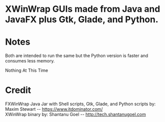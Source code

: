 # XWinWrap GUIs made from Java and JavaFX plus Gtk, Glade, and Python.

# Notes
Both are intended to run the same but the Python version is faster and consumes less memory.

Nothing At This Time

# Credit
FXWinWrap Java Jar with Shell scripts, Gtk, Glade, and Python scripts by: Maxim Stewart  -- https://www.itdominator.com/
<br/>
XWinWrap binary by: Shantanu Goel -- http://tech.shantanugoel.com
